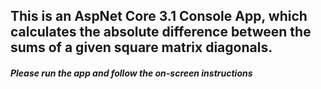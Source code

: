 ﻿## This is an AspNet Core 3.1 Console App, which calculates the absolute difference between the sums of a given square matrix diagonals.

##### Please run the app and follow the on-screen instructions